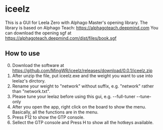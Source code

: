 # iceelz
This is a GUI for Leela Zero with Alphago Master's opening library.
The library is based on Alphago Teach: https://alphagoteach.deepmind.com
You can download the opening sgf at https://alphagoteach.deepmind.com/dist/files/book.sgf

## How to use
0. Download the software at https://github.com/MingWR/iceelz/releases/download/0.0.1/iceelz.zip
1. After unzip the file, put iceelz.exe and the weight you want to use into leelaz's dirctory.
2. Rename your weight to "network" without suffix, e.g. "network" rather than "network.txt".
3. Please tune your leelaz before using this gui, e.g. --full-tuner --tune-only
4. After you open the app, right click on the board to show the menu. Basically, all the functions are in the menu.
5. Press F12 to show the GTP console.
6. Sellect the GTP console and Press H to show all the hotkeys available.
